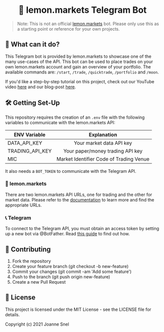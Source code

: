 <h1 align="center">
  🤖 lemon.markets Telegram Bot
</h1>

> Note: This is not an official [lemon.markets](https://lemon.markets) bot. Please only use this as a starting point or reference for your own projects. 

## 🚀 What can it do? 


This Telegram bot is provided by lemon.markets to showcase one of the many use-cases of the API. This bot can be used to place trades on your own lemon.markets
account and gain an overview of your portfolio. The available commands are: `/start`, `/trade`, `/quicktrade`, `/portfolio` and `/moon`. 

If you'd like a step-by-step tutorial on this project, check out our YouTube video [here](https://www.youtube.com/watch?v=md64kPfxKg8) and our blog-post [here](https://medium.com/lemon-markets/setting-up-your-own-telegram-bot-to-trade-with-the-lemon-markets-api-part-1-of-2-98d7153bd5f6).

## 🛠️ Getting Set-Up


This repository requires the creation of an `.env` file with the following variables to communicate with the lemon.markets API:

| ENV Variable |               Explanation               |  
|--------------|:---------------------------------------:|
| DATA_API_KEY |        Your market data API key         |
 | TRADING_API_KEY |    Your paper/money trading API key     |
| MIC          | Market Identifier Code of Trading Venue |

It also needs a `BOT_TOKEN` to communicate with the Telegram API.

### 🍋 lemon.markets

There are two lemon.markets API URLs, one for trading and the other for market data. Please refer to the [documentation](https://docs.lemon.markets) to learn more and find the appropriate URLs. 

### 📞 Telegram

To connect to the Telegram API, you must obtain an access token by setting up a new bot via @BotFather. Read [this guide](https://core.telegram.org/bots#6-botfather)
to find out how. 

## 🤝 Contributing

1. Fork the repository
2. Create your feature branch (git checkout -b new-feature)
3. Commit your changes (git commit -am 'Add some feature')
4. Push to the branch (git push origin new-feature)
5. Create a new Pull Request

## 📝 License

This project is licensed under the MIT License - see the LICENSE file for details.

Copyright (c) 2021 Joanne Snel
